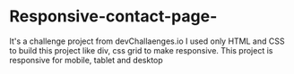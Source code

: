 # Responsive-contact-page-
It's a challenge project from devChallaenges.io
I used only HTML and CSS to build this project like div, css grid to make responsive.
This project is responsive for mobile, tablet and desktop
